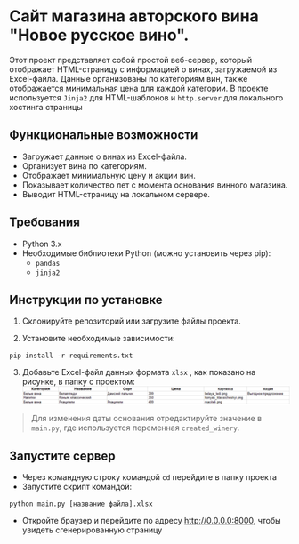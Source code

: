 # Сайт магазина авторского вина "Новое русское вино".

Этот проект представляет собой простой веб-сервер, 
который отображает HTML-страницу с информацией о винах, 
загружаемой из Excel-файла. Данные организованы по категориям вин, 
также отображается минимальная цена для каждой категории. 
В проекте используется `Jinja2` для HTML-шаблонов и `http.server` для локального хостинга страницы


## Функциональные возможности
- Загружает данные о винах из Excel-файла.
- Организует вина по категориям.
- Отображает минимальную цену и акции вин.
- Показывает количество лет с момента основания винного магазина.
- Выводит HTML-страницу на локальном сервере.


## Требования

- Python 3.x
- Необходимые библиотеки Python (можно установить через pip):
  - `pandas`
  - `jinja2`

## Инструкции по установке

1. Склонируйте репозиторий или загрузите файлы проекта.


2. Установите необходимые зависимости:
```
pip install -r requirements.txt
```
3. Добавьте Excel-файл данных формата `xlsx` , как показано на рисунке, в папку с проектом:
![vid_excel.png](vid_excel.png)

> Для изменения даты основания отредактируйте значение в `main.py`, где используется переменная `created_winery`.


## Запустите сервер

- Через командную строку командой `cd` перейдите в папку проекта
- Запустите скрипт командой:
```
python main.py [название файла].xlsx
```
- Откройте браузер и перейдите по адресу http://0.0.0.0:8000, чтобы увидеть сгенерированную страницу